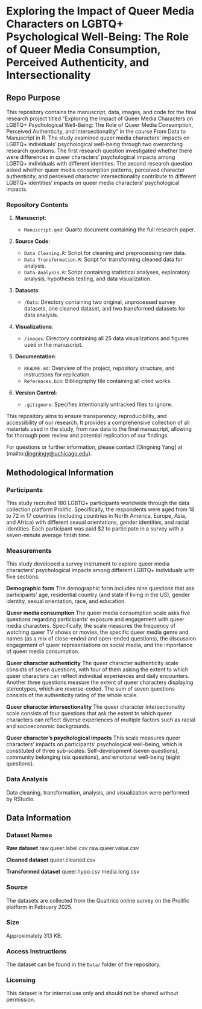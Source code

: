 # Exploring the Impact of Queer Media Characters on LGBTQ+ Psychological Well-Being: The Role of Queer Media Consumption, Perceived Authenticity, and Intersectionality


## Repo Purpose
This repository contains the manuscript, data, images, and code for the final research project titled "Exploring the Impact of Queer Media Characters on LGBTQ+ Psychological Well-Being: The Role of Queer Media Consumption, Perceived Authenticity, and Intersectionality" in the course From Data to Manuscript in R. The study examined queer media characters’ impacts on LGBTQ+ individuals’ psychological well-being through two overarching research questions. The first research question investigated whether there were differences in queer characters’ psychological impacts among LGBTQ+ individuals with different identities. The second research question asked whether queer media consumption patterns, perceived character authenticity, and perceived character intersectionality contribute to different LGBTQ+ identities’ impacts on queer media characters’ psychological impacts. 


### Repository Contents
1. **Manuscript**: 
   - `Manuscript.qmd`: Quarto document containing the full research paper.

2. **Source Code**:
   - `Data Cleaning.R`: Script for cleaning and preprocessing raw data.
   - `Data Transformation.R`: Script for transforming cleaned data for analysis.
   - `Data Analysis.R`: Script containing statistical analyses, exploratory analysis, hypothesis testing, and data visualization. 

3. **Datasets**:
   - `/Data`: Directory containing two original, unprocessed survey datasets, one cleaned dataset, and two transformed datasets for data analysis. 
  
4. **Visualizations**:
   - `/images`: Directory containing all 25 data visualizations and figures used in the manuscript.

5. **Documentation**:
   - `README.md`: Overview of the project, repository structure, and instructions for replication.
   - `References.bib`: Bibliography file containing all cited works.

6. **Version Control**:
   - `.gitignore`: Specifies intentionally untracked files to ignore.

This repository aims to ensure transparency, reproducibility, and accessibility of our research. It provides a comprehensive collection of all materials used in the study, from raw data to the final manuscript, allowing for thorough peer review and potential replication of our findings.

For questions or further information, please contact [Dingning Yang] at (mailto:dingningy@uchicago.edu).


## Methodological Information
### Participants
This study recruited 180 LGBTQ+ participants worldwide through the data collection platform Prolific. Specifically, the respondents were aged from 18 to 72 in 17 countries (including countries in North America, Europe, Asia, and Africa) with different sexual orientations, gender identities, and racial identities. Each participant was paid $2 to participate in a survey with a seven-minute average finish time. 

### Measurements
This study developed a survey instrument to explore queer media characters’ psychological impacts among different LGBTQ+ individuals with five sections: 

**Demographic form**
The demographic form includes nine questions that ask participants’ age, residential country (and state if living in the US), gender identity, sexual orientation, race, and education. 

**Queer media consumption**
The queer media consumption scale asks five questions regarding participants’ exposure and engagement with queer media characters. Specifically, the scale measures the frequency of watching queer TV shows or movies, the specific queer media genre and names (as a mix of close-ended and open-ended questions), the discussion engagement of queer representations on social media, and the importance of queer media consumption. 

**Queer character authenticity**
The queer character authenticity scale consists of seven questions, with four of them asking the extent to which queer characters can reflect individual experiences and daily encounters. Another three questions measure the extent of queer characters displaying stereotypes, which are reverse-coded. The sum of seven questions consists of the authenticity rating of the whole scale. 

**Queer character intersectionality**
The queer character intersectionality scale consists of four questions that ask the extent to which queer characters can reflect diverse experiences of multiple factors such as racial and socioeconomic backgrounds. 

**Queer character’s psychological impacts**
This scale measures queer characters’ impacts on participants’ psychological well-being, which is constituted of three sub-scales: Self-development (seven questions), community belonging (six questions), and emotional well-being (eight questions). 

### Data Analysis
Data cleaning, transformation, analysis, and visualization were performed by RStudio.


## Data Information

### Dataset Names

**Raw dataset**
raw.queer.label.csv 
raw.queer.value.csv

**Cleaned dataset**
queer.cleaned.csv

**Transformed dataset**
queer.hypo.csv
media.long.csv


### Source
The datasets are collected from the Qualtrics online survey on the Prolific platform in February 2025.


### Size
Approximately 313 KB.


### Access Instructions
The dataset can be found in the `Data/` folder of the repository.

### Licensing
This dataset is for internal use only and should not be shared without permission.
